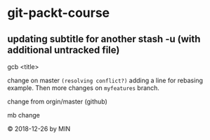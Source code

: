 # git-packt-course
## updating subtitle for another stash -u (with additional untracked file) 
gcb &lt;title&gt; 

change on master <code>(resolving conflict?)</code> 
adding a line for rebasing example. Then more changes on `myfeatures` branch. 

change from orgin/master (github)

mb change

&copy; 2018-12-26 by MIN
